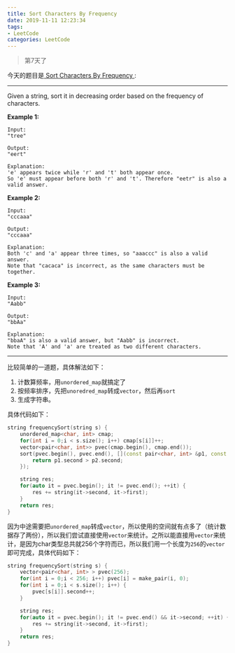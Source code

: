 ```yaml
---
title: Sort Characters By Frequency
date: 2019-11-11 12:23:34
tags:
- LeetCode
categories: LeetCode
---
```



> 第7天了

今天的题目是[ Sort Characters By Frequency ]( https://leetcode.com/problems/sort-characters-by-frequency/ ):

---

Given a string, sort it in decreasing order based on the frequency of characters.

**Example 1:**

```
Input:
"tree"

Output:
"eert"

Explanation:
'e' appears twice while 'r' and 't' both appear once.
So 'e' must appear before both 'r' and 't'. Therefore "eetr" is also a valid answer.
```



**Example 2:**

```
Input:
"cccaaa"

Output:
"cccaaa"

Explanation:
Both 'c' and 'a' appear three times, so "aaaccc" is also a valid answer.
Note that "cacaca" is incorrect, as the same characters must be together.
```



**Example 3:**

```
Input:
"Aabb"

Output:
"bbAa"

Explanation:
"bbaA" is also a valid answer, but "Aabb" is incorrect.
Note that 'A' and 'a' are treated as two different characters.
```

---

比较简单的一道题，具体解法如下：

1. 计数算频率，用`unordered_map`就搞定了
2. 按频率排序，先把`unoredred_map`转成`vector`，然后再`sort`
3. 生成字符串。

具体代码如下：

```c++
string frequencySort(string s) {
    unordered_map<char, int> cmap;
    for(int i = 0;i < s.size(); i++) cmap[s[i]]++;
    vector<pair<char, int>> pvec(cmap.begin(), cmap.end());
    sort(pvec.begin(), pvec.end(), [](const pair<char, int> &p1, const pair<char, int> &p2) {
        return p1.second > p2.second; 
    });

    string res;
    for(auto it = pvec.begin(); it != pvec.end(); ++it) {
        res += string(it->second, it->first);
    }
    return res;
}
```

因为中途需要把`unordered_map`转成`vector`，所以使用的空间就有点多了（统计数据存了两份），所以我们尝试直接使用`vector`来统计。之所以能直接用`vector`来统计，是因为char类型总共就256个字符而已，所以我们用一个长度为`256`的`vector`即可完成，具体代码如下：

```c++
string frequencySort(string s) {
    vector<pair<char, int> > pvec(256);
    for(int i = 0;i < 256; i++) pvec[i] = make_pair(i, 0);
    for(int i = 0;i < s.size(); i++) {
        pvec[s[i]].second++;
    }

    string res;
    for(auto it = pvec.begin(); it != pvec.end() && it->second; ++it) {
        res += string(it->second, it->first);
    }
    return res;
}
```

